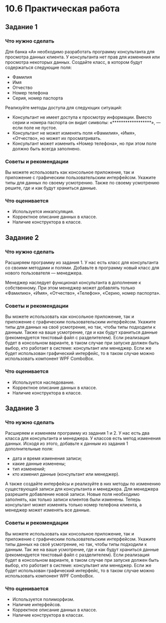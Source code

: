 # 10.6 Практическая работа
## Задание 1

### Что нужно сделать
Для банка «А» необходимо разработать программу консультанта для просмотра данных клиента. У консультанта нет прав для изменения или просмотра некоторых данных. Создайте класс, в котором будут содержаться следующие поля:

* Фамилия
* Имя
* Отчество
* Номер телефона
* Серия, номер паспорта

Реализуйте методы доступа для следующих ситуаций:

* Консультант не имеет доступа к просмотру информации. Вместо серии и номера паспорта он видит символы: «******************», — если поле не пустое.
* Консультант не может изменять поля «Фамилия», «Имя», «Отчество», но может их просматривать.
* Консультант может изменить «Номер телефона», но при этом поле должно быть всегда заполнено.


### Советы и рекомендации
Вы можете использовать как консольное приложение, так и приложение с графическим пользовательским интерфейсом. Укажите типы для данных по своему усмотрению. Также по своему усмотрению решите, где и как будут храниться данные. 



### Что оценивается
* Используется инкапсуляция.
* Корректное описание данных в классе.
* Наличие конструктора в классе.
 

## Задание 2


### Что нужно сделать
Расширяем программу из задания 1. У нас есть класс для консультанта со своими методами и полями. Добавьте в программу новый класс для нового пользователя — менеджера.

Менеджер наследует функционал консультанта в дополнение к собственному. При этом менеджер может добавлять только «Фамилию», «Имя», «Отчество», «Телефон», «Серию, номер паспорта».



### Советы и рекомендации
Вы можете использовать как консольное приложение, так и приложение с графическим пользовательским интерфейсом. Укажите типы для данных на своё усмотрение, но так, чтобы типы подходили к данным. Также на ваше усмотрение, где и как будут храниться данные (рекомендуется текстовый файл с разделителем). Если реализация будет в консольном варианте, в таком случае при запуске должен быть выбор, кто работает в системе: консультант или менеджер. Если же будет использован графический интерфейс, то в таком случае можно использовать компонент WPF ComboBox.

 

### Что оценивается
* Используется наследование.
* Корректное описание данных в классе.
* Наличие конструктора в классе.
 

## Задание 3


### Что нужно сделать
Расширяем и изменяем программу из задания 1 и 2. У нас есть два класса для консультанта и менеджера. У классов есть метод изменения данных. Исходя из этого, добавьте к данным из задания 1 дополнительные поля:

* дата и время изменения записи;
* какие данные изменены;
* тип изменений;
* кто изменил данные (консультант или менеджер).

А также создайте интерфейсы и реализуйте в них методы по изменению существующей записи для консультанта и менеджера. Для менеджера разрешите добавление новой записи. Новые поля необходимо заполнять, как только записи клиентов были изменены. Теперь консультант может изменять только номер телефона клиента, а менеджер может изменять все данные. 



### Советы и рекомендации
Вы можете использовать как консольное приложение, так и приложение с графическим пользовательским интерфейсом. Укажите типы данных на своё усмотрение, но так, чтобы типы подходили к данным. Так же на ваше усмотрение, где и как будут храниться данные (рекомендуется текстовый файл с разделителем). Если реализация будет в консольном варианте, в таком случае при запуске должен быть выбор, кто работает в системе: консультант или менеджер. Если же будет использован графический интерфейс, то в таком случае можно использовать компонент WPF ComboBox.



### Что оценивается
* Используется полиморфизм.
* Наличие интерфейсов.
* Корректное описание данных в классе.
* Наличие конструктора в классах.
